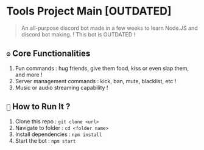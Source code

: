 # Tools Project Main [OUTDATED]

> An all-purpose discord bot made in a few weeks to learn Node.JS and discord bot making. ! This bot is OUTDATED !

## `⚙️` Core Functionalities

1. Fun commands : hug friends, give them food, kiss or even slap them, and more !
2. Server management commands : kick, ban, mute, blacklist, etc !
3. Music or audio streaming capability !


## `🚀` How to Run It ?

1. Clone this repo : `git clone <url>`
2. Navigate to folder : `cd <folder name>`
3. Install dependencies : `npm install` 
4. Start the bot : `npm start`
